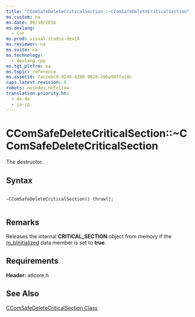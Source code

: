 ```yaml
---
title: "CComSafeDeleteCriticalSection::~CComSafeDeleteCriticalSection"
ms.custom: na
ms.date: 09/19/2016
ms.devlang: 
  - C++
ms.prod: visual-studio-dev14
ms.reviewer: na
ms.suite: na
ms.technology: 
  - devlang-cpp
ms.tgt_pltfrm: na
ms.topic: reference
ms.assetid: 7accebc9-9249-4289-9626-19ba98ffa19c
caps.latest.revision: 9
robots: noindex,nofollow
translation.priority.ht: 
  - de-de
  - ja-jp
---
```

# CComSafeDeleteCriticalSection::~CComSafeDeleteCriticalSection
The destructor.  
  
## Syntax  
  
```  
  
~CComSafeDeleteCriticalSection() throw();  
  
```  
  
## Remarks  
 Releases the internal **CRITICAL_SECTION** object from memory if the [m_bInitialized](../vs140/CComSafeDeleteCriticalSection--m_bInitialized.md) data member is set to **true**.  
  
## Requirements  
 **Header:** atlcore.h  
  
## See Also  
 [CComSafeDeleteCriticalSection Class](../vs140/CComSafeDeleteCriticalSection-Class.md)